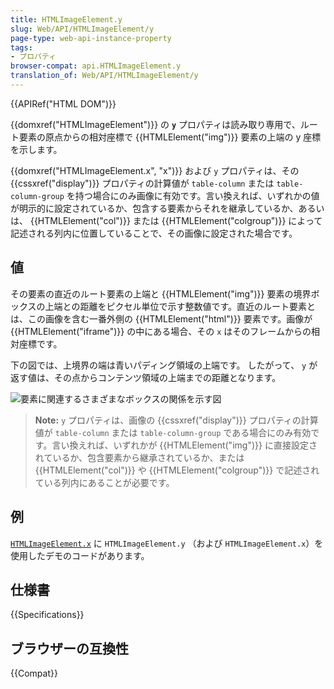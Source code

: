 ```yaml
---
title: HTMLImageElement.y
slug: Web/API/HTMLImageElement/y
page-type: web-api-instance-property
tags:
- プロパティ
browser-compat: api.HTMLImageElement.y
translation_of: Web/API/HTMLImageElement/y
---
```

{{APIRef("HTML DOM")}}

{{domxref("HTMLImageElement")}} の **`y`** プロパティは読み取り専用で、ルート要素の原点からの相対座標で {{HTMLElement("img")}} 要素の上端の y 座標を示します。

{{domxref("HTMLImageElement.x", "x")}} および `y` プロパティは、その {{cssxref("display")}} プロパティの計算値が `table-column` または `table-column-group` を持つ場合にのみ画像に有効です。言い換えれば、いずれかの値が明示的に設定されているか、包含する要素からそれを継承しているか、あるいは、 {{HTMLElement("col")}} または {{HTMLElement("colgroup")}} によって記述される列内に位置していることで、その画像に設定された場合です。

## 値

その要素の直近のルート要素の上端と {{HTMLElement("img")}} 要素の境界ボックスの上端との距離をピクセル単位で示す整数値です。直近のルート要素とは、この画像を含む一番外側の {{HTMLElement("html")}} 要素です。画像が {{HTMLElement("iframe")}} の中にある場合、その `x` はそのフレームからの相対座標です。

下の図では、上境界の端は青いパディング領域の上端です。
したがって、 `y` が返す値は、その点からコンテンツ領域の上端までの距離となります。

![要素に関連するさまざまなボックスの関係を示す図](boxmodel-3.png)

> **Note:** `y` プロパティは、画像の {{cssxref("display")}} プロパティの計算値が `table-column` または `table-column-group` である場合にのみ有効です。言い換えれば、いずれかが {{HTMLElement("img")}} に直接設定されているか、包含要素から継承されているか、または {{HTMLElement("col")}} や {{HTMLElement("colgroup")}} で記述されている列内にあることが必要です。

## 例

[`HTMLImageElement.x`](/ja/docs/Web/API/HTMLImageElement/x#例) に `HTMLImageElement.y` （および `HTMLImageElement.x`）を使用したデモのコードがあります。

## 仕様書

{{Specifications}}

## ブラウザーの互換性

{{Compat}}
